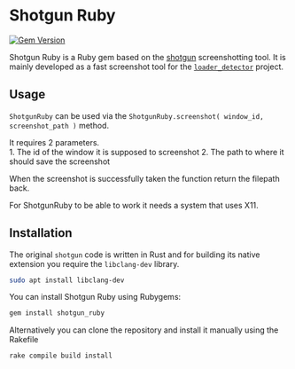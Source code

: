 # Shotgun Ruby

[![Gem Version](https://badge.fury.io/rb/shotgun_ruby.svg)](https://badge.fury.io/rb/shotgun_ruby)

Shotgun Ruby is a Ruby gem based on the [shotgun](https://github.com/neXromancers/shotgun) screenshotting tool. It is mainly developed as a fast screenshot tool for the [`loader_detector`](https://github.com/jm591/loader_detector) project. 

## Usage

`ShotgunRuby` can be used via the `ShotgunRuby.screenshot( window_id, screenshot_path )` method.

It requires 2 parameters.  
    1. The id of the window it is supposed to screenshot
    2. The path to where it should save the screenshot

When the screenshot is successfully taken the function return the filepath back.

For ShotgunRuby to be able to work it needs a system that uses X11.


## Installation

The original `shotgun` code is written in Rust and for building its native extension you require the `libclang-dev` library.

```bash
sudo apt install libclang-dev
```

You can install Shotgun Ruby using Rubygems:
```bash
gem install shotgun_ruby
```

Alternatively you can clone the repository and install it manually using the Rakefile
```bash
rake compile build install
```
